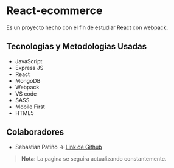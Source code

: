 # React-ecommerce

Es un proyecto hecho con el fin de estudiar React con webpack.

## Tecnologias y Metodologias Usadas

- JavaScript
- Express JS
- React
- MongoDB
- Webpack
- VS code
- SASS
- Mobile First
- HTML5

## Colaboradores

- Sebastian Patiño -> [Link de Github](https://github.com/Sebaspatig)

> **Nota:** La pagina se seguira actualizando constantemente.
